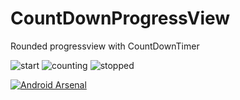 # CountDownProgressView

Rounded progressview with CountDownTimer

![start](https://cloud.githubusercontent.com/assets/5485752/20836121/ea5ed568-b8c3-11e6-9e99-3c8e38b66ff6.png)
![counting](https://cloud.githubusercontent.com/assets/5485752/20836119/ea0beca4-b8c3-11e6-9b6d-0a700dbc571d.png)
![stopped](https://cloud.githubusercontent.com/assets/5485752/20836120/ea3a7e70-b8c3-11e6-8719-84ec1f21aaab.png)


[![Android Arsenal](https://img.shields.io/badge/Android%20Arsenal-CountDownProgressView-yellowgreen.svg?style=flat-square)](http://android-arsenal.com/details/1/4542)


